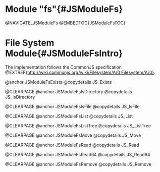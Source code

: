 Module "fs"{#JSModuleFs}
========================

@NAVIGATE_JSModuleFs
@EMBEDTOC{JSModuleFsTOC}

File System Module{#JSModuleFsIntro}
====================================

The implementation follows the CommonJS specification 
@EXTREF{http://wiki.commonjs.org/wiki/Filesystem/A/0,Filesystem/A/0}.

@anchor JSModuleFsExists
@copydetails JS_Exists

@CLEARPAGE
@anchor JSModuleFsIsDirectory
@copydetails JS_IsDirectory

@CLEARPAGE
@anchor JSModuleFsIsFile
@copydetails JS_IsFile

@CLEARPAGE
@anchor JSModuleFsList
@copydetails JS_List

@CLEARPAGE
@anchor JSModuleFsListTree
@copydetails JS_ListTree

@CLEARPAGE
@anchor JSModuleFsMove
@copydetails JS_Move

@CLEARPAGE
@anchor JSModuleFsRead
@copydetails JS_Read

@CLEARPAGE
@anchor JSModuleFsRead64
@copydetails JS_Read64

@CLEARPAGE
@anchor JSModuleFsRemove
@copydetails JS_Remove
